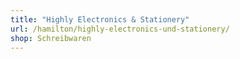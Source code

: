 ```yaml
---
title: "Highly Electronics & Stationery"
url: /hamilton/highly-electronics-und-stationery/
shop: Schreibwaren
---
```

